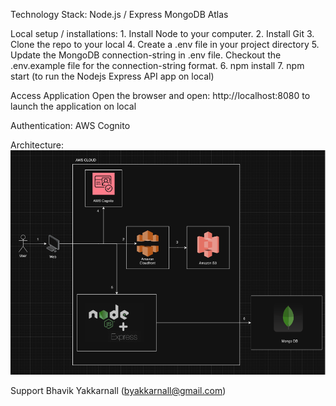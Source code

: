 Technology Stack:
    Node.js / Express
    MongoDB Atlas

Local setup / installations:
    1. Install Node to your computer.
    2. Install Git
    3. Clone the repo to your local
    4. Create a .env file in your project directory
    5. Update the MongoDB connection-string in .env file. Checkout the .env.example file for the connection-string format.
    6. npm install
    7. npm start (to run the Nodejs Express API app on local)

Access Application
    Open the browser and open: http://localhost:8080 to launch the application on local

Authentication:
    AWS Cognito

Architecture:
    ![Alt text](image.png)

Support
    Bhavik Yakkarnall (byakkarnall@gmail.com)